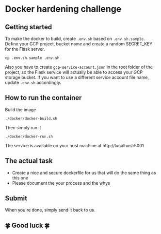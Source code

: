 # Docker hardening challenge

## Getting started

To make the docker to build, create `.env.sh` based on `.env.sh.sample`. Define your GCP project, bucket name and create a random SECRET_KEY for the Flask server.
```
cp .env.sh.sample .env.sh
```
Also you have to create `gcp-service-account.json` in the root folder of the project, so the Flask service will actually be able to access your GCP storage bucket. If you want to use a different service account file name, update `.env.sh` accordingly.

## How to run the container

Build the image
```
./docker/docker-build.sh
```
Then simply run it
```
./docker/docker-run.sh
```
The service is available on your host machine at http://localhost:5001

## The actual task
- Create a nice and secure dockerfile for us that will do the same thing as this one
- Please document the your process and the whys

## Submit
When you're done, simply send it back to us.

## :four_leaf_clover: Good luck :four_leaf_clover: